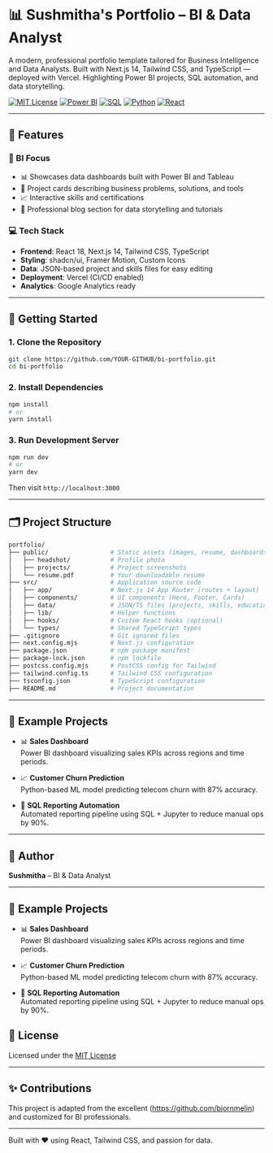 
# 📊 Sushmitha's Portfolio – BI & Data Analyst

A modern, professional portfolio template tailored for Business Intelligence and Data Analysts. Built with Next.js 14, Tailwind CSS, and TypeScript — deployed with Vercel. Highlighting Power BI projects, SQL automation, and data storytelling.

[![MIT License](https://img.shields.io/badge/License-MIT-green.svg)](https://choosealicense.com/licenses/mit/)
[![Power BI](https://img.shields.io/badge/Power%20BI-Analytics-yellow?logo=powerbi)](https://powerbi.microsoft.com/)
[![SQL](https://img.shields.io/badge/SQL-Data-blue)](https://en.wikipedia.org/wiki/SQL)
[![Python](https://img.shields.io/badge/Python-Scripting-3776AB?logo=python&logoColor=white)](https://www.python.org/)
[![React](https://img.shields.io/badge/React-Next.js-blue?logo=react)](https://nextjs.org/)

---

## 🌟 Features

### 🎯 BI Focus

- 📊 Showcases data dashboards built with Power BI and Tableau
- 📑 Project cards describing business problems, solutions, and tools
- 📈 Interactive skills and certifications
- 📘 Professional blog section for data storytelling and tutorials

### 💻 Tech Stack

- **Frontend**: React 18, Next.js 14, Tailwind CSS, TypeScript
- **Styling**: shadcn/ui, Framer Motion, Custom Icons
- **Data**: JSON-based project and skills files for easy editing
- **Deployment**: Vercel (CI/CD enabled)
- **Analytics**: Google Analytics ready

---

## 🚀 Getting Started

### 1. Clone the Repository

```bash
git clone https://github.com/YOUR-GITHUB/bi-portfolio.git
cd bi-portfolio
```

### 2. Install Dependencies

```bash
npm install
# or
yarn install
```

### 3. Run Development Server

```bash
npm run dev
# or
yarn dev
```

Then visit `http://localhost:3000`

---

## 🗂️ Project Structure

```bash
portfolio/
├── public/                 # Static assets (images, resume, dashboards)
│   ├── headshot/           # Profile photo
│   ├── projects/           # Project screenshots
│   └── resume.pdf          # Your downloadable resume
├── src/                    # Application source code
│   ├── app/                # Next.js 14 App Router (routes + layout)
│   ├── components/         # UI components (Hero, Footer, Cards)
│   ├── data/               # JSON/TS files (projects, skills, education)
│   ├── lib/                # Helper functions
│   ├── hooks/              # Custom React hooks (optional)
│   └── types/              # Shared TypeScript types
├── .gitignore              # Git ignored files
├── next.config.mjs         # Next.js configuration
├── package.json            # npm package manifest
├── package-lock.json       # npm lockfile
├── postcss.config.mjs      # PostCSS config for Tailwind
├── tailwind.config.ts      # Tailwind CSS configuration
├── tsconfig.json           # TypeScript configuration
├── README.md               # Project documentation

```


---

## 📁 Example Projects

- 📊 **Sales Dashboard**  
  Power BI dashboard visualizing sales KPIs across regions and time periods.

- 📈 **Customer Churn Prediction**  
  Python-based ML model predicting telecom churn with 87% accuracy.

- 📂 **SQL Reporting Automation**  
  Automated reporting pipeline using SQL + Jupyter to reduce manual ops by 90%.

---

## 🧠 Author
**Sushmitha** – BI & Data Analyst   

---

## 📁 Example Projects

- 📊 **Sales Dashboard**  
  Power BI dashboard visualizing sales KPIs across regions and time periods.

- 📈 **Customer Churn Prediction**  
  Python-based ML model predicting telecom churn with 87% accuracy.

- 📂 **SQL Reporting Automation**  
  Automated reporting pipeline using SQL + Jupyter to reduce manual ops by 90%.



## 📜 License

Licensed under the [MIT License](LICENSE)

---

## ✨ Contributions

This project is adapted from the excellent (https://github.com/bjornmelin) and customized for BI professionals.

---

Built with ❤️ using React, Tailwind CSS, and passion for data.
